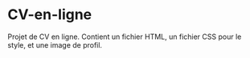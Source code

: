 # CV-en-ligne
Projet de CV en ligne. Contient un fichier HTML, un fichier CSS pour le style, et une image de profil.
